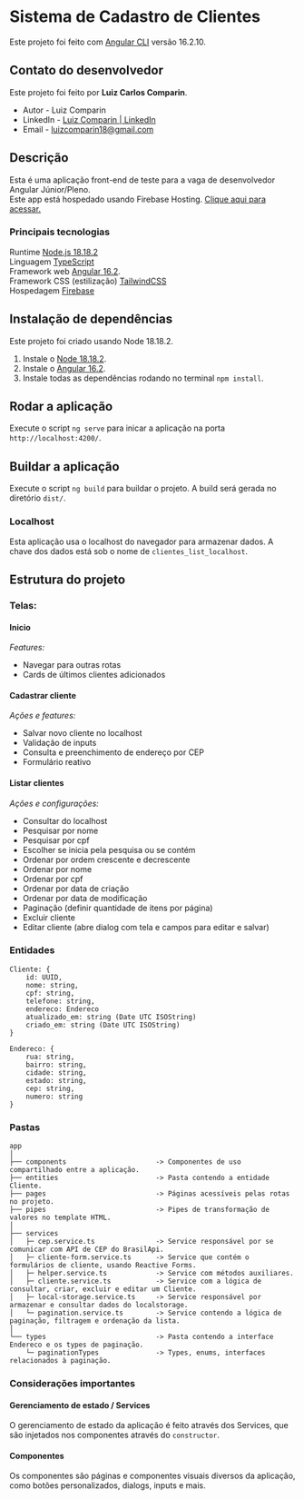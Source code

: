 # Sistema de Cadastro de Clientes

Este projeto foi feito com [Angular CLI](https://github.com/angular/angular-cli) versão 16.2.10.

## Contato do desenvolvedor

Este projeto foi feito por **Luiz Carlos Comparin**.

-   Autor - Luiz Comparin
-   LinkedIn - [Luiz Comparin | LinkedIn](https://www.linkedin.com/in/luiz-carlos-comparin/)
-   Email - [luizcomparin18@gmail.com](mailto:luizcomparin18@gmail.com)

## Descrição

Esta é uma aplicação front-end de teste para a vaga de desenvolvedor Angular Júnior/Pleno. </br>
Este app está hospedado usando Firebase Hosting.
<a href="https://sistemacadastroangular.web.app/inicio" target="_blank">Clique aqui para acessar.</a>

### Principais tecnologias

Runtime [Node.js 18.18.2](https://nodejs.org/en/blog/release/v18.18.2) </br>
Linguagem [TypeScript](https://www.typescriptlang.org/) </br>
Framework web [Angular 16.2](https://github.com/nestjs/nest). </br>
Framework CSS (estilização) [TailwindCSS](https://tailwindcss.com/docs/installation) </br>
Hospedagem [Firebase](https://firebase.google.com/?hl=pt) </br>

## Instalação de dependências

Este projeto foi criado usando Node 18.18.2.

1. Instale o [Node 18.18.2](https://nodejs.org/en/blog/release/v18.18.2).
2. Instale o [Angular 16.2](https://github.com/angular/angular-cli).
3. Instale todas as dependências rodando no terminal `npm install`.

## Rodar a aplicação

Execute o script `ng serve` para inicar a aplicação na porta `http://localhost:4200/`.

## Buildar a aplicação

Execute o script `ng build` para buildar o projeto. A build será gerada no diretório `dist/`.

### Localhost

Esta aplicação usa o localhost do navegador para armazenar dados. A chave dos dados está sob o nome de `clientes_list_localhost`.

## Estrutura do projeto

### Telas:

#### Inicio

_Features:_ </br>

-   Navegar para outras rotas </br>
-   Cards de últimos clientes adicionados </br>

#### Cadastrar cliente

_Ações e features:_ </br>

-   Salvar novo cliente no localhost </br>
-   Validação de inputs </br>
-   Consulta e preenchimento de endereço por CEP </br>
-   Formulário reativo </br>

#### Listar clientes

_Ações e configurações:_ </br>

-   Consultar do localhost </br>
-   Pesquisar por nome </br>
-   Pesquisar por cpf </br>
-   Escolher se inicia pela pesquisa ou se contém </br>
-   Ordenar por ordem crescente e decrescente </br>
-   Ordenar por nome </br>
-   Ordenar por cpf </br>
-   Ordenar por data de criação </br>
-   Ordenar por data de modificação </br>
-   Paginação (definir quantidade de itens por página) </br>
-   Excluir cliente </br>
-   Editar cliente (abre dialog com tela e campos para editar e salvar) </br>

### Entidades

```
Cliente: {
    id: UUID,
    nome: string,
    cpf: string,
    telefone: string,
    endereco: Endereco
    atualizado_em: string (Date UTC ISOString)
    criado_em: string (Date UTC ISOString)
}

Endereco: {
    rua: string,
    bairro: string,
    cidade: string,
    estado: string,
    cep: string,
    numero: string
}

```

### Pastas

```
app
│
├── components                      -> Componentes de uso compartilhado entre a aplicação.
├── entities                        -> Pasta contendo a entidade Cliente.
├── pages                           -> Páginas acessíveis pelas rotas no projeto.
├── pipes                           -> Pipes de transformação de valores no template HTML.
│
├── services
│	├─ cep.service.ts               -> Service responsável por se comunicar com API de CEP do BrasilApi.
│	├─ cliente-form.service.ts      -> Service que contém o formulários de cliente, usando Reactive Forms.
│	├─ helper.service.ts            -> Service com métodos auxiliares.
│	├─ cliente.service.ts           -> Service com a lógica de consultar, criar, excluir e editar um Cliente.
│	├─ local-storage.service.ts     -> Service responsável por armazenar e consultar dados do localstorage.
│	└─ pagination.service.ts        -> Service contendo a lógica de paginação, filtragem e ordenação da lista.
│
└── types                           -> Pasta contendo a interface Endereco e os types de paginação.
	└─ paginationTypes              -> Types, enums, interfaces relacionados à paginação.

```

### Considerações importantes

#### Gerenciamento de estado / Services

O gerenciamento de estado da aplicação é feito através dos Services, que são injetados nos componentes através do `constructor`.

#### Componentes

Os componentes são páginas e componentes visuais diversos da aplicação, como botões personalizados, dialogs, inputs e mais.
